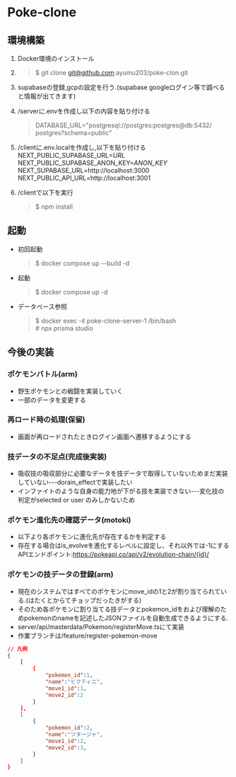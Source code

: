 # Poke-clone

## 環境構築
1. Docker環境のインストール
1. >$ git clone git@github.com:ayumu203/poke-clon.git
1. supabaseの登録,gcpの設定を行う.(supabase googleログイン等で調べると情報が出てきます)
1. /serverに.envを作成し以下の内容を貼り付ける
    > DATABASE_URL="postgresql://postgres:postgres@db:5432/ postgres?schema=public"
1. /clientに.env.localを作成し,以下を貼り付ける \
NEXT_PUBLIC_SUPABASE_URL=*URL* \
NEXT_PUBLIC_SUPABASE_ANON_KEY=*ANON_KEY* \
NEXT_SUPABASE_URL=http://localhost:3000 \
NEXT_PUBLIC_API_URL=http://localhost:3001

1. /clientで以下を実行
    >$ npm install

## 起動
* 初回起動
    >$ docker compose up --build -d
* 起動
    >$ docker compose up -d
* データベース参照
    >$ docker exec -it poke-clone-server-1 /bin/bash \
    >\# npx prisma studio 

## 今後の実装

### ポケモンバトル(arm)
* 野生ポケモンとの戦闘を実装していく
* 一部のデータを変更する

### 再ロード時の処理(保留)
* 画面が再ロードされたときログイン画面へ遷移するようにする

### 技データの不足点(完成後実装)
* 吸収技の吸収部分に必要なデータを技データで取得していないためまだ実装していない---dorain_effectで実装したい
* インファイトのような自身の能力地が下がる技を実装できない---変化技の判定がselected or user のみしかないため

### ポケモン進化先の確認データ(motoki)
* 以下より各ポケモンに進化先が存在するかを判定する
* 存在する場合はis_evolveを進化するレベルに設定し、それ以外では-1にする
APIエンドポイント:https://pokeapi.co/api/v2/evolution-chain/{id}/

### ポケモンの技データの登録(arm)
* 現在のシステムではすべてのポケモンにmove_idの1と2が割り当てられている.(はたくとからてチョップだったきがする)
* そのため各ポケモンに割り当てる技データとpokemon_idをおよび理解のためpokemonのnameを記述したJSONファイルを自動生成できるようにする.
* server/api/masterdata/Pokemon/registerMove.tsにて実装
* 作業ブランチは/feature/register-pokemon-move
```json
// 凡例
{
    [
        {
            "pokemon_id":1,
            "name":"ビクティニ",
            "move1_id":1,
            "move2_id":2
        }
    ],
    [
        {
            "pokemon_id":2,
            "name":"ツタージャ",
            "move1_id":2,
            "move2_id":3,
        }
    ]
}
``` 
